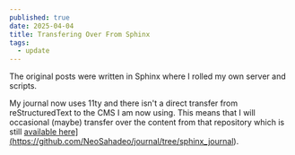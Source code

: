```yaml
---
published: true
date: 2025-04-04
title: Transfering Over From Sphinx
tags:
  - update
---
```

The original posts were written in Sphinx where I rolled my own server and scripts.

My journal now uses 11ty and there isn't a direct transfer from reStructuredText to the CMS I am now using. This means that I will occasional (maybe) transfer over the content from that repository which is still <a href="[https://github.com/NeoSahadeo/journal/tree/sphinx\_journal">available here](https://github.com/NeoSahadeo/journal/tree/sphinx_journal)</a>.